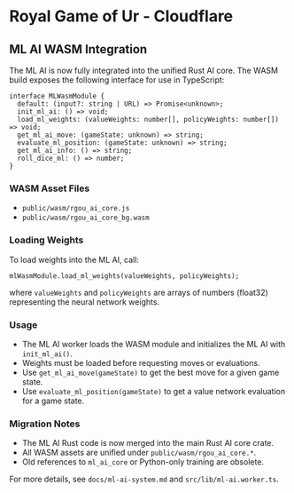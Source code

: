 # Royal Game of Ur - Cloudflare

## ML AI WASM Integration

The ML AI is now fully integrated into the unified Rust AI core. The WASM build exposes the following interface for use in TypeScript:

```
interface MLWasmModule {
  default: (input?: string | URL) => Promise<unknown>;
  init_ml_ai: () => void;
  load_ml_weights: (valueWeights: number[], policyWeights: number[]) => void;
  get_ml_ai_move: (gameState: unknown) => string;
  evaluate_ml_position: (gameState: unknown) => string;
  get_ml_ai_info: () => string;
  roll_dice_ml: () => number;
}
```

### WASM Asset Files

- `public/wasm/rgou_ai_core.js`
- `public/wasm/rgou_ai_core_bg.wasm`

### Loading Weights

To load weights into the ML AI, call:

```
mlWasmModule.load_ml_weights(valueWeights, policyWeights);
```

where `valueWeights` and `policyWeights` are arrays of numbers (float32) representing the neural network weights.

### Usage

- The ML AI worker loads the WASM module and initializes the ML AI with `init_ml_ai()`.
- Weights must be loaded before requesting moves or evaluations.
- Use `get_ml_ai_move(gameState)` to get the best move for a given game state.
- Use `evaluate_ml_position(gameState)` to get a value network evaluation for a game state.

### Migration Notes

- The ML AI Rust code is now merged into the main Rust AI core crate.
- All WASM assets are unified under `public/wasm/rgou_ai_core.*`.
- Old references to `ml_ai_core` or Python-only training are obsolete.

For more details, see `docs/ml-ai-system.md` and `src/lib/ml-ai.worker.ts`.
